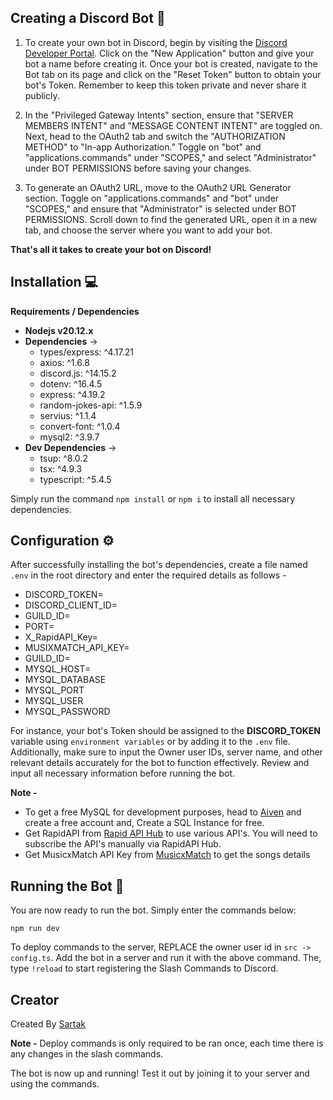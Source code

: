 ## Creating a Discord Bot 🤖

1. To create your own bot in Discord, begin by visiting the [Discord Developer Portal](https://discord.com/developers/applications). Click on the "New Application" button and give your bot a name before creating it. Once your bot is created, navigate to the Bot tab on its page and click on the "Reset Token" button to obtain your bot's Token. Remember to keep this token private and never share it publicly.

2. In the "Privileged Gateway Intents" section, ensure that "SERVER MEMBERS INTENT" and "MESSAGE CONTENT INTENT" are toggled on. Next, head to the OAuth2 tab and switch the "AUTHORIZATION METHOD" to "In-app Authorization." Toggle on "bot" and "applications.commands" under "SCOPES," and select "Administrator" under BOT PERMISSIONS before saving your changes.

3. To generate an OAuth2 URL, move to the OAuth2 URL Generator section. Toggle on "applications.commands" and "bot" under "SCOPES," and ensure that "Administrator" is selected under BOT PERMISSIONS. Scroll down to find the generated URL, open it in a new tab, and choose the server where you want to add your bot.

**That's all it takes to create your bot on Discord!**

## Installation 💻

**Requirements / Dependencies**

- **Nodejs v20.12.x**
- **Dependencies** ->
  - types/express: ^4.17.21
  - axios: ^1.6.8
  - discord.js: ^14.15.2
  - dotenv: ^16.4.5
  - express: ^4.19.2
  - random-jokes-api: ^1.5.9
  - servius: ^1.1.4
  - convert-font: ^1.0.4
  - mysql2: ^3.9.7
- **Dev Dependencies** ->
  - tsup: ^8.0.2
  - tsx: ^4.9.3
  - typescript: ^5.4.5

Simply run the command `npm install` or `npm i` to install all necessary dependencies.

## Configuration ⚙️

After successfully installing the bot's dependencies, create a file named `.env` in the root directory and enter the required details as follows - 

- DISCORD_TOKEN=
- DISCORD_CLIENT_ID=
- GUILD_ID=
- PORT=
- X_RapidAPI_Key=
- MUSIXMATCH_API_KEY=
- GUILD_ID=
- MYSQL_HOST=
- MYSQL_DATABASE
- MYSQL_PORT
- MYSQL_USER
- MYSQL_PASSWORD

For instance, your bot's Token should be assigned to the **DISCORD_TOKEN** variable using `environment variables` or by adding it to the `.env` file. Additionally, make sure to input the Owner user IDs, server name, and other relevant details accurately for the bot to function effectively. Review and input all necessary information before running the bot.

**Note -**
- To get a free MySQL for development purposes, head to [Aiven](https://aiven.io/) and create a free account and, Create a SQL Instance for free. 
- Get RapidAPI from [Rapid API Hub](https://rapidapi.com/hub) to use various API's. You will need to subscribe the API's manually via RapidAPI Hub.
- Get MusicxMatch API Key from [MusicxMatch](https://developer.musixmatch.com/) to get the songs details

## Running the Bot 🚀

You are now ready to run the bot. Simply enter the commands below:

`npm run dev`

To deploy commands to the server, REPLACE the owner user id in `src -> config.ts`. Add the bot in a server and run it with the above command. The, type `!reload` to start registering the Slash Commands to Discord.

## Creator

Created By [Sartak](https://github.com/SarthakA24)

**Note -** Deploy commands is only required to be ran once, each time there is any changes in the slash commands.

The bot is now up and running! Test it out by joining it to your server and using the commands.
